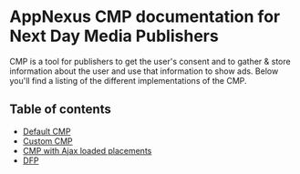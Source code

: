 # AppNexus CMP documentation for Next Day Media Publishers
CMP is a tool for publishers to get the user's consent and to gather & store information about the user and use that information to show ads.
Below you'll find a listing of the different implementations of the CMP.

## Table of contents
- [Default CMP](NDMTAG.md)
- [Custom CMP](NDMTAG-CUSTOM.md)
- [CMP with Ajax loaded placements](NDMTAG-AJAX-REQUESTS.md)
- [DFP](DFP.md)

